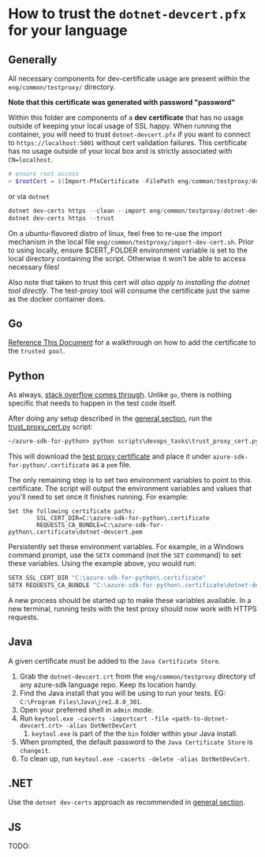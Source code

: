 # How to trust the `dotnet-devcert.pfx` for your language

## Generally

All necessary components for dev-certificate usage are present within the `eng/common/testproxy/` directory.

**Note that this certificate was generated with password "password"**

Within this folder are components of a **dev certificate** that has no usage outside of keeping your local usage of SSL happy. When running the container, you will need to trust `dotnet-devcert.pfx` if you want to connect to `https://localhost:5001` without cert validation failures. This certificate has no usage outside of your local box and is strictly associated with `CN=localhost`.

```powershell
# ensure root access
> $rootCert = $(Import-PfxCertificate -FilePath eng/common/testproxy/dotnet-devcert.pfx -CertStoreLocation 'Cert:\LocalMachine\Root')
```

or via `dotnet`

```powershell
dotnet dev-certs https --clean --import eng/common/testproxy/dotnet-devcert.pfx --password="password"
dotnet dev-certs https --trust
```

On a ubuntu-flavored distro of linux, feel free to re-use the import mechanism in the local file `eng/common/testproxy/import-dev-cert.sh`. Prior to using locally, ensure $CERT_FOLDER environment variable is set to the local directory containing the script. Otherwise it won't be able to access necessary files!

Also note that taken to trust this cert will _also apply to installing the dotnet tool directly_. The test-proxy tool will consume the certificate just the same as the docker container does.

## Go

[Reference This Document](https://forfuncsake.github.io/post/2017/08/trust-extra-ca-cert-in-go-app/) for a walkthrough on how to add the certificate to the `trusted pool`.

## Python

As always, [stack overflow comes through](https://stackoverflow.com/a/39358282). Unlike `go`, there is nothing specific that needs to happen in the test code itself.

After doing any setup described in the [general section](#generally), run the
[trust_proxy_cert.py](https://github.com/Azure/azure-sdk-for-python/blob/main/scripts/devops_tasks/trust_proxy_cert.py) script:
```cmd
~/azure-sdk-for-python> python scripts\devops_tasks\trust_proxy_cert.py
```

This will download the [test proxy certificate](https://github.com/Azure/azure-sdk-for-python/blob/main/eng/common/testproxy/dotnet-devcert.crt) and place it under
`azure-sdk-for-python/.certificate` as a `pem` file.

The only remaining step is to set two environment variables to point to this certificate. The script will output the environment variables and values that you'll
need to set once it finishes running. For example:
```
Set the following certificate paths:
        SSL_CERT_DIR=C:\azure-sdk-for-python\.certificate
        REQUESTS_CA_BUNDLE=C:\azure-sdk-for-python\.certificate\dotnet-devcert.pem
```

Persistently set these environment variables. For example, in a Windows command prompt, use the `SETX` command (not the `SET` command) to set these variables.
Using the example above, you would run:
```cmd
SETX SSL_CERT_DIR "C:\azure-sdk-for-python\.certificate"
SETX REQUESTS_CA_BUNDLE "C:\azure-sdk-for-python\.certificate\dotnet-devcert.pem"
```

A new process should be started up to make these variables available. In a new terminal, running tests with the test proxy should now work with HTTPS requests.

## Java

A given certificate must be added to the `Java Certificate Store`.

1. Grab the `dotnet-devcert.crt` from the `eng/common/testproxy` directory of any azure-sdk language repo. Keep its location handy.
2. Find the Java install that you will be using to run your tests. EG: `C:\Program Files\Java\jre1.8.0_301`.
3. Open your preferred shell in `admin` mode.
4. Run `keytool.exe -cacerts -importcert -file <path-to-dotnet-devcert.crt> -alias DotNetDevCert`
   1. `keytool.exe` is part of the the `bin` folder within your Java install.
5. When prompted, the default password to the `Java Certificate Store` is `changeit`.
6. To clean up, run `keytool.exe -cacerts -delete -alias DotNetDevCert`.

## .NET

Use the `dotnet dev-certs` approach as recommended in [general section](#generally).

## JS

TODO:
